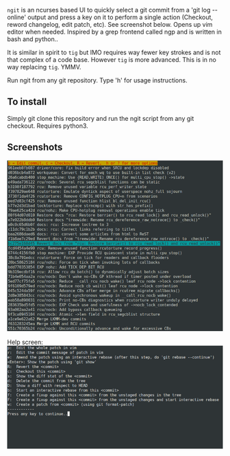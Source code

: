 `ngit` is an ncurses based UI to quickly select a git commit from a 'git log
--online' output and press a key on it to perform a single action (Checkout,
reword changelog, edit patch, etc). See screenshot below. Opens up vim editor when needed.
Inspired by a grep frontend called ngp and is written in bash and python..

It is similar in spirit to `tig` but IMO requires way fewer key strokes and is not that complex of a code base. However `tig` is more advanced. This is in no way replacing `tig`. YMMV.

Run ngit from any git repository. Type 'h' for usage instructions.

To install
----------
Simply git clone this repository and run the ngit script from any git checkout.
Requires python3.

Screenshots
-----------
![Screen1](/images/screen1.png)

Help screen:
![Screen2](/images/screen2.png)

